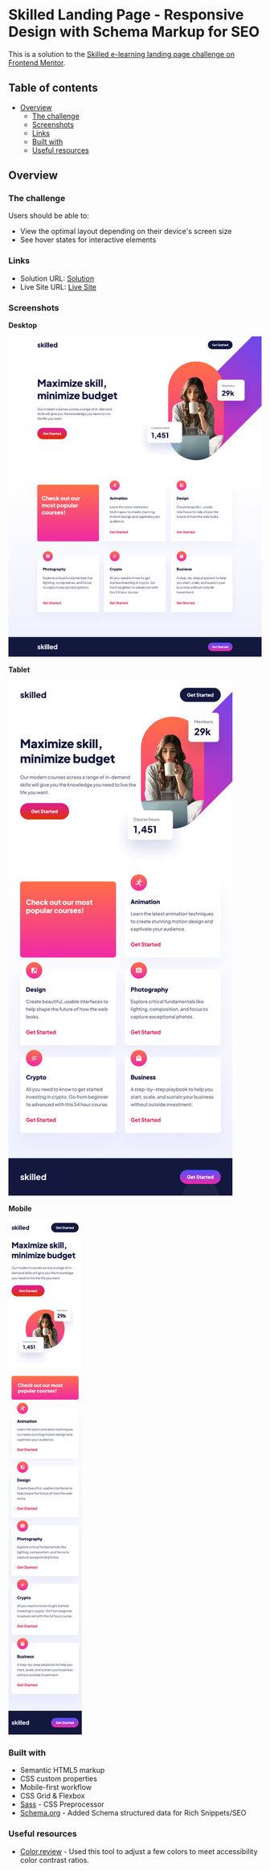 # Skilled Landing Page - Responsive Design with Schema Markup for SEO

This is a solution to the [Skilled e-learning landing page challenge on Frontend Mentor](https://www.frontendmentor.io/challenges/skilled-elearning-landing-page-S1ObDrZ8q). 

## Table of contents

- [Overview](#overview)
  - [The challenge](#the-challenge)
  - [Screenshots](#screenshots)
  - [Links](#links)
  - [Built with](#built-with)
  - [Useful resources](#useful-resources)

## Overview

### The challenge

Users should be able to:

- View the optimal layout depending on their device's screen size
- See hover states for interactive elements

### Links
- Solution URL: [Solution](https://www.frontendmentor.io/solutions/landing-page-responsive-design-with-schema-markup-grid-flexbox-eNZfZitEKK)
- Live Site URL: [Live Site](https://a-woodworth.github.io/skilled_landing_page/)

### Screenshots

**Desktop**

![Desktop Sceenshot](/screenshots/Desktop-screenshot-1440px.png)


**Tablet**

![Tablet Sceenshot](/screenshots/tablet-screenshot-768px.png)


**Mobile**

![Mobile Sceenshot](/screenshots/mobile-screenshot-375px.png)

### Built with

- Semantic HTML5 markup
- CSS custom properties
- Mobile-first workflow
- CSS Grid & Flexbox
- [Sass](https://sass-lang.com/) - CSS Preprocessor
- [Schema.org](https://schema.org/) - Added Schema structured data for Rich Snippets/SEO


### Useful resources

- [Color.review](https://color.review) - Used this tool to adjust a few colors to meet accessibility color contrast ratios.
